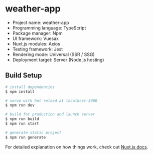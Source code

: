 # weather-app
- Project name: weather-app
- Programming language: TypeScript
- Package manager: Npm
- UI framework: Vuesax
- Nuxt.js modules: Axios
- Testing framework: Jest
- Rendering mode: Universal (SSR / SSG)
- Deployment target: Server (Node.js hosting)

## Build Setup

```bash
# install dependencies
$ npm install

# serve with hot reload at localhost:3000
$ npm run dev

# build for production and launch server
$ npm run build
$ npm run start

# generate static project
$ npm run generate
```

For detailed explanation on how things work, check out [Nuxt.js docs](https://nuxtjs.org).
